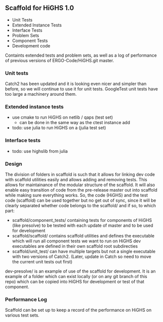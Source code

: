 ## Scaffold for HiGHS 1.0

- Unit Tests
- Extended Instance Tests
- Interface Tests
- Problem Sets
- Component Tests
- Development code

Containts extended tests and problem sets, as well as a log of performance of previous versions of ERGO-Code/HiGHS.git master.

### Unit tests

Catch2 has been updated and it is looking even nicer and simpler than before, so we will continue to use it for unit tests. GoogleTest unit tests have too large a machinery around them.

### Extended instance tests

- use cmake to run HiGHS on netlib / qaps (test set)
  - can be done in the same way as the ctest instance add
- todo: use julia to run HiGHS on a (julia test set)

### Interface tests

- todo: use highslib from julia

### Design

The division of folders in scaffold is such that it allows for linking dev code with scaffold utilities easily and allows adding and removing tests. This allows for maintainance of the modular structure of the scaffold. It will also enable easy transition of code from the pre-release master out into scaffold while making sure everything works. So, the code (HiGHS) and the test code (scaffold) can be used together but no get out of sync, since it will be clearly separated whether code belongs to the scaffold/ and if so, to which part:

- scaffold/component_tests/
  containing tests for components of HiGHS (like presolve) to be tested with each update of master and to be used for development
- scaffold/scaffold/
  contains scaffold utilities and defines the executable which will run all component tests we want to run on HiGHS
  dev executables are defined in their own scaffold root subdirecties
- scaffold/unit_test/
  can have multiple targets but not a single executable with two versions of Catch2. (Later, update in Catch so need to move the current unit tests out first)

dev-presolve/ is an example of use of the scaffold for development. It is an example of a folder which can exist locally (or on any git branch of this repo) which can be copied into HiGHS for development or test of that component.

### Performance Log

Scaffold can be set up to keep a record of the performance on HiGHS on various test sets.
